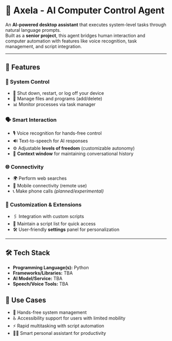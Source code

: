 # 🤖 Axela - AI Computer Control Agent

An **AI-powered desktop assistant** that executes system-level tasks through natural language prompts.  
Built as a **senior project**, this agent bridges human interaction and computer automation with features like voice recognition, task management, and script integration.  

---

## 🚀 Features

### 🔧 System Control
- 🔌 Shut down, restart, or log off your device  
- 📂 Manage files and programs (add/delete)  
- 📊 Monitor processes via task manager  

### 🗣️ Smart Interaction
- 🎙️ Voice recognition for hands-free control  
- 🔊 Text-to-speech for AI responses  
- ⚙️ Adjustable **levels of freedom** (customizable autonomy)  
- 📝 **Context window** for maintaining conversational history  

### 🌐 Connectivity
- 🌍 Perform web searches  
- 📱 Mobile connectivity (remote use)  
- 📞 Make phone calls *(planned/experimental)*  

### 🧩 Customization & Extensions
- 🖇️ Integration with custom scripts  
- 📜 Maintain a script list for quick access  
- 🛠️ User-friendly **settings** panel for personalization  

---

## 🛠️ Tech Stack

- **Programming Language(s):** Python 
- **Frameworks/Libraries:** TBA  
- **AI Model/Service:** TBA  
- **Speech/Voice Tools:** TBA  

## 🎯 Use Cases
- 🙌 Hands-free system management
- ♿ Accessibility support for users with limited mobility
- ⚡ Rapid multitasking with script automation
- 🧑‍💻 Smart personal assistant for productivity
